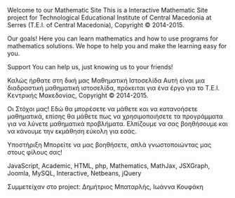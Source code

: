 ﻿Welcome to our Mathematic Site
This is a Interactive Mathematic Site project for Technological Educational Institute of Central Macedonia at Serres (T.E.I. of Central Macedonia), Copyright © 2014-2015.

Our goals!
Here you can learn mathematics and how to use programs for mathematics solutions. We hope to help you and make the learning easy for you.

Support
You can help us, just knowing us to your friends!

Καλώς ήρθατε στη δική μας Μαθηματική Ιστοσελίδα
Αυτή είναι μια διαδραστική μαθηματική ιστοσελίδα, πρόκειται για ένα έργο για το Τ.Ε.Ι. Κεντρικής Μακεδονίας, Copyright © 2014-2015.

Οι Στόχοι μας!
Εδώ θα μπορέσετε να μάθετε και να κατανοήσετε μαθηματικά, επίσης θα μάθετε πως να χρησιμοποιήσετε τα προγράμματα για να λύνετε μαθηματικά προβλήματα. Ελπίζουμε να σας βοηθήσουμε και να κάνουμε την εκμάθηση εύκολη για εσάς.

Υποστήριξη
Μπορείτε να μας βοηθήσετε, απλά γνωστοποιώντας μας στους φίλους σας!

JavaScript, Academic, HTML, php, Mathematics, MathJax, JSXGraph, Joomla, MySQL, Interactive, Netbeans, jQuery

Συμμετείχαν στο project:
Δημήτριος Μπαταρλής,
Ιωάννα Κουφάκη

   

